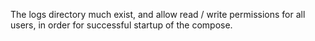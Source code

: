 The logs directory much exist, and allow read / write permissions for all users, in order for successful startup of the compose.